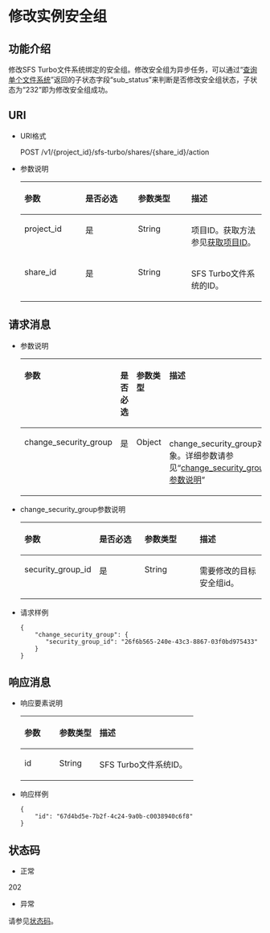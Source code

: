 # 修改实例安全组<a name="sfs_02_0097"></a>

## 功能介绍<a name="section10078954"></a>

修改SFS Turbo文件系统绑定的安全组。修改安全组为异步任务，可以通过“[查询单个文件系统](查询单个文件系统.md)”返回的子状态字段“sub\_status”来判断是否修改安全组状态，子状态为“232”即为修改安全组成功。

## URI<a name="section23601724"></a>

-   URI格式

    POST /v1/\{project\_id\}/sfs-turbo/shares/\{share\_id\}/action

-   参数说明

    <a name="table61516961"></a>
    <table><thead align="left"><tr id="row15685300"><th class="cellrowborder" valign="top" width="25.27%" id="mcps1.1.5.1.1"><p id="p62549763"><a name="p62549763"></a><a name="p62549763"></a>参数</p>
    </th>
    <th class="cellrowborder" valign="top" width="21.83%" id="mcps1.1.5.1.2"><p id="p33366031"><a name="p33366031"></a><a name="p33366031"></a>是否必选</p>
    </th>
    <th class="cellrowborder" valign="top" width="22.07%" id="mcps1.1.5.1.3"><p id="p1750013217615"><a name="p1750013217615"></a><a name="p1750013217615"></a>参数类型</p>
    </th>
    <th class="cellrowborder" valign="top" width="30.830000000000002%" id="mcps1.1.5.1.4"><p id="p18293951"><a name="p18293951"></a><a name="p18293951"></a>描述</p>
    </th>
    </tr>
    </thead>
    <tbody><tr id="row5415035"><td class="cellrowborder" valign="top" width="25.27%" headers="mcps1.1.5.1.1 "><p id="p35964716"><a name="p35964716"></a><a name="p35964716"></a>project_id</p>
    </td>
    <td class="cellrowborder" valign="top" width="21.83%" headers="mcps1.1.5.1.2 "><p id="p27460922"><a name="p27460922"></a><a name="p27460922"></a>是</p>
    </td>
    <td class="cellrowborder" valign="top" width="22.07%" headers="mcps1.1.5.1.3 "><p id="p16500113211620"><a name="p16500113211620"></a><a name="p16500113211620"></a>String</p>
    </td>
    <td class="cellrowborder" valign="top" width="30.830000000000002%" headers="mcps1.1.5.1.4 "><p id="p24840910"><a name="p24840910"></a><a name="p24840910"></a>项目ID。获取方法参见<a href="获取项目ID.md">获取项目ID</a>。</p>
    </td>
    </tr>
    <tr id="row20571123"><td class="cellrowborder" valign="top" width="25.27%" headers="mcps1.1.5.1.1 "><p id="p55648230"><a name="p55648230"></a><a name="p55648230"></a>share_id</p>
    </td>
    <td class="cellrowborder" valign="top" width="21.83%" headers="mcps1.1.5.1.2 "><p id="p11212819"><a name="p11212819"></a><a name="p11212819"></a>是</p>
    </td>
    <td class="cellrowborder" valign="top" width="22.07%" headers="mcps1.1.5.1.3 "><p id="p550013321568"><a name="p550013321568"></a><a name="p550013321568"></a>String</p>
    </td>
    <td class="cellrowborder" valign="top" width="30.830000000000002%" headers="mcps1.1.5.1.4 "><p id="p35823136"><a name="p35823136"></a><a name="p35823136"></a>SFS Turbo文件系统的ID。</p>
    </td>
    </tr>
    </tbody>
    </table>


## 请求消息<a name="section11088925"></a>

-   参数说明

    <a name="table20355323"></a>
    <table><thead align="left"><tr id="row26131842"><th class="cellrowborder" valign="top" width="23.00769923007699%" id="mcps1.1.5.1.1"><p id="p36304473"><a name="p36304473"></a><a name="p36304473"></a>参数</p>
    </th>
    <th class="cellrowborder" valign="top" width="21.157884211578843%" id="mcps1.1.5.1.2"><p id="p24294565"><a name="p24294565"></a><a name="p24294565"></a>是否必选</p>
    </th>
    <th class="cellrowborder" valign="top" width="23.30766923307669%" id="mcps1.1.5.1.3"><p id="p54981229"><a name="p54981229"></a><a name="p54981229"></a>参数类型</p>
    </th>
    <th class="cellrowborder" valign="top" width="32.52674732526747%" id="mcps1.1.5.1.4"><p id="p21702762"><a name="p21702762"></a><a name="p21702762"></a>描述</p>
    </th>
    </tr>
    </thead>
    <tbody><tr id="row13093283"><td class="cellrowborder" valign="top" width="23.00769923007699%" headers="mcps1.1.5.1.1 "><p id="p53923001"><a name="p53923001"></a><a name="p53923001"></a>change_security_group</p>
    </td>
    <td class="cellrowborder" valign="top" width="21.157884211578843%" headers="mcps1.1.5.1.2 "><p id="p57988249"><a name="p57988249"></a><a name="p57988249"></a>是</p>
    </td>
    <td class="cellrowborder" valign="top" width="23.30766923307669%" headers="mcps1.1.5.1.3 "><p id="p5686931"><a name="p5686931"></a><a name="p5686931"></a>Object</p>
    </td>
    <td class="cellrowborder" valign="top" width="32.52674732526747%" headers="mcps1.1.5.1.4 "><p id="p66536629"><a name="p66536629"></a><a name="p66536629"></a>change_security_group对象。详细参数请参见“<a href="#table19964132917205">change_security_group参数说明</a>”</p>
    </td>
    </tr>
    </tbody>
    </table>

-   change\_security\_group参数说明

    <a name="table19964132917205"></a>
    <table><thead align="left"><tr id="row10964029182010"><th class="cellrowborder" valign="top" width="23.16768323167683%" id="mcps1.1.5.1.1"><p id="p1396402992014"><a name="p1396402992014"></a><a name="p1396402992014"></a>参数</p>
    </th>
    <th class="cellrowborder" valign="top" width="21.16788321167883%" id="mcps1.1.5.1.2"><p id="p69647296201"><a name="p69647296201"></a><a name="p69647296201"></a>是否必选</p>
    </th>
    <th class="cellrowborder" valign="top" width="24.837516248375163%" id="mcps1.1.5.1.3"><p id="p65255358226"><a name="p65255358226"></a><a name="p65255358226"></a>参数类型</p>
    </th>
    <th class="cellrowborder" valign="top" width="30.826917308269174%" id="mcps1.1.5.1.4"><p id="p8964112917202"><a name="p8964112917202"></a><a name="p8964112917202"></a>描述</p>
    </th>
    </tr>
    </thead>
    <tbody><tr id="row7979112912017"><td class="cellrowborder" valign="top" width="23.16768323167683%" headers="mcps1.1.5.1.1 "><p id="p17137152317328"><a name="p17137152317328"></a><a name="p17137152317328"></a>security_group_id</p>
    </td>
    <td class="cellrowborder" valign="top" width="21.16788321167883%" headers="mcps1.1.5.1.2 "><p id="p1897992915202"><a name="p1897992915202"></a><a name="p1897992915202"></a>是</p>
    </td>
    <td class="cellrowborder" valign="top" width="24.837516248375163%" headers="mcps1.1.5.1.3 "><p id="p4525113511223"><a name="p4525113511223"></a><a name="p4525113511223"></a>String</p>
    </td>
    <td class="cellrowborder" valign="top" width="30.826917308269174%" headers="mcps1.1.5.1.4 "><p id="p146831719218"><a name="p146831719218"></a><a name="p146831719218"></a>需要修改的目标安全组id。</p>
    </td>
    </tr>
    </tbody>
    </table>


-   请求样例

    ```
    {
        "change_security_group": { 
           "security_group_id": "26f6b565-240e-43c3-8867-03f0bd975433"    
        }
    }
    ```


## 响应消息<a name="section32691462"></a>

-   响应要素说明

    <a name="table1363496"></a>
    <table><thead align="left"><tr id="row43473456"><th class="cellrowborder" valign="top" width="20.200000000000003%" id="mcps1.1.4.1.1"><p id="p31689036"><a name="p31689036"></a><a name="p31689036"></a>参数</p>
    </th>
    <th class="cellrowborder" valign="top" width="23.23%" id="mcps1.1.4.1.2"><p id="p16675084"><a name="p16675084"></a><a name="p16675084"></a>参数类型</p>
    </th>
    <th class="cellrowborder" valign="top" width="56.57%" id="mcps1.1.4.1.3"><p id="p8504536"><a name="p8504536"></a><a name="p8504536"></a>描述</p>
    </th>
    </tr>
    </thead>
    <tbody><tr id="row17778841"><td class="cellrowborder" valign="top" width="20.200000000000003%" headers="mcps1.1.4.1.1 "><p id="p30800055"><a name="p30800055"></a><a name="p30800055"></a>id</p>
    </td>
    <td class="cellrowborder" valign="top" width="23.23%" headers="mcps1.1.4.1.2 "><p id="p11776537"><a name="p11776537"></a><a name="p11776537"></a>String</p>
    </td>
    <td class="cellrowborder" valign="top" width="56.57%" headers="mcps1.1.4.1.3 "><p id="p14375464"><a name="p14375464"></a><a name="p14375464"></a>SFS Turbo文件系统ID。</p>
    </td>
    </tr>
    </tbody>
    </table>


-   响应样例

    ```
    {
        "id": "67d4bd5e-7b2f-4c24-9a0b-c0038940c6f8"
    }
    ```


## 状态码<a name="section25787704"></a>

-   正常

202

-   异常

请参见[状态码](状态码.md)。

